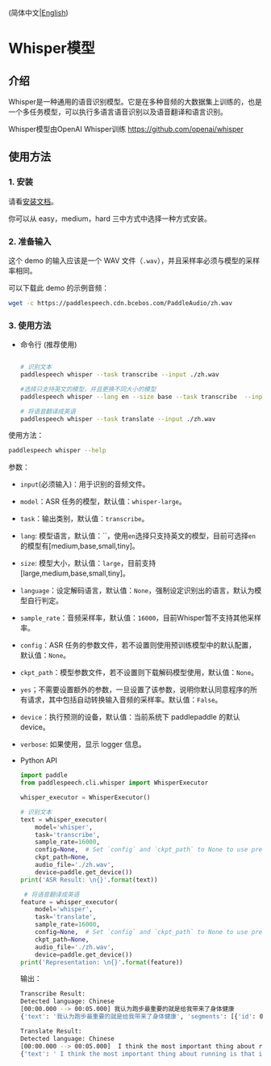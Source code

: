 (简体中文|[English](./README.md))

# Whisper模型
## 介绍
Whisper是一种通用的语音识别模型。它是在多种音频的大数据集上训练的，也是一个多任务模型，可以执行多语言语音识别以及语音翻译和语言识别。

Whisper模型由OpenAI Whisper训练 https://github.com/openai/whisper

## 使用方法
### 1. 安装
 请看[安装文档](https://github.com/PaddlePaddle/PaddleSpeech/blob/develop/docs/source/install_cn.md)。

 你可以从 easy，medium，hard 三中方式中选择一种方式安装。

### 2. 准备输入
 这个 demo 的输入应该是一个 WAV 文件（`.wav`），并且采样率必须与模型的采样率相同。

 可以下载此 demo 的示例音频：
 ```bash
 wget -c https://paddlespeech.cdn.bcebos.com/PaddleAudio/zh.wav
 ```

### 3. 使用方法
 - 命令行 (推荐使用)
   ```bash

   # 识别文本
   paddlespeech whisper --task transcribe --input ./zh.wav

   #选择只支持英文的模型，并且更换不同大小的模型
   paddlespeech whisper --lang en --size base --task transcribe  --input ./en.wav

   # 将语音翻译成英语
   paddlespeech whisper --task translate --input ./zh.wav
   ```
  使用方法：
   ```bash
   paddlespeech whisper --help
   ```
   参数：
   - `input`(必须输入)：用于识别的音频文件。
   - `model`：ASR 任务的模型，默认值：`whisper-large`。
   - `task`：输出类别，默认值：`transcribe`。
   - `lang`: 模型语言，默认值：``，使用`en`选择只支持英文的模型，目前可选择`en`的模型有[medium,base,small,tiny]。
   - `size`: 模型大小，默认值：`large`，目前支持[large,medium,base,small,tiny]。
   - `language`：设定解码语言，默认值：`None`，强制设定识别出的语言，默认为模型自行判定。
   - `sample_rate`：音频采样率，默认值：`16000`，目前Whisper暂不支持其他采样率。
   - `config`：ASR 任务的参数文件，若不设置则使用预训练模型中的默认配置，默认值：`None`。
   - `ckpt_path`：模型参数文件，若不设置则下载解码模型使用，默认值：`None`。
   - `yes`；不需要设置额外的参数，一旦设置了该参数，说明你默认同意程序的所有请求，其中包括自动转换输入音频的采样率。默认值：`False`。
   - `device`：执行预测的设备，默认值：当前系统下 paddlepaddle 的默认 device。
   - `verbose`: 如果使用，显示 logger 信息。


- Python API
   ```python
   import paddle
   from paddlespeech.cli.whisper import WhisperExecutor

   whisper_executor = WhisperExecutor()

   # 识别文本
   text = whisper_executor(
       model='whisper',
       task='transcribe',
       sample_rate=16000,
       config=None,  # Set `config` and `ckpt_path` to None to use pretrained model.
       ckpt_path=None,
       audio_file='./zh.wav',
       device=paddle.get_device())
   print('ASR Result: \n{}'.format(text))

    # 将语音翻译成英语
   feature = whisper_executor(
       model='whisper',
       task='translate',
       sample_rate=16000,
       config=None,  # Set `config` and `ckpt_path` to None to use pretrained model.
       ckpt_path=None,
       audio_file='./zh.wav',
       device=paddle.get_device())
   print('Representation: \n{}'.format(feature))
   ```


   输出：
   ```bash
   Transcribe Result:
   Detected language: Chinese
   [00:00.000 --> 00:05.000] 我认为跑步最重要的就是给我带来了身体健康
   {'text': '我认为跑步最重要的就是给我带来了身体健康', 'segments': [{'id': 0, 'seek': 0, 'start': 0.0, 'end': 5.0, 'text': '我认为跑步最重要的就是给我带来了身体健康', 'tokens': [50364, 1654, 7422, 97, 13992, 32585, 31429, 8661, 24928, 1546, 5620, 49076, 4845, 99, 34912, 19847, 29485, 44201, 6346, 115, 50614], 'temperature': 0.0, 'avg_logprob': -0.23577967557040128, 'compression_ratio': 0.28169014084507044, 'no_speech_prob': 0.028302080929279327}], 'language': 'zh'}

   Translate Result:
   Detected language: Chinese
   [00:00.000 --> 00:05.000]  I think the most important thing about running is that it brings me good health.
   {'text': ' I think the most important thing about running is that it brings me good health.', 'segments': [{'id': 0, 'seek': 0, 'start': 0.0, 'end': 5.0, 'text': ' I think the most important thing about running is that it brings me good health.', 'tokens': [50364, 286, 519, 264, 881, 1021, 551, 466, 2614, 307, 300, 309, 5607, 385, 665, 1585, 13, 50614], 'temperature': 0.0, 'avg_logprob': -0.47945233395225123, 'compression_ratio': 1.095890410958904, 'no_speech_prob': 0.028302080929279327}], 'language': 'zh'}
